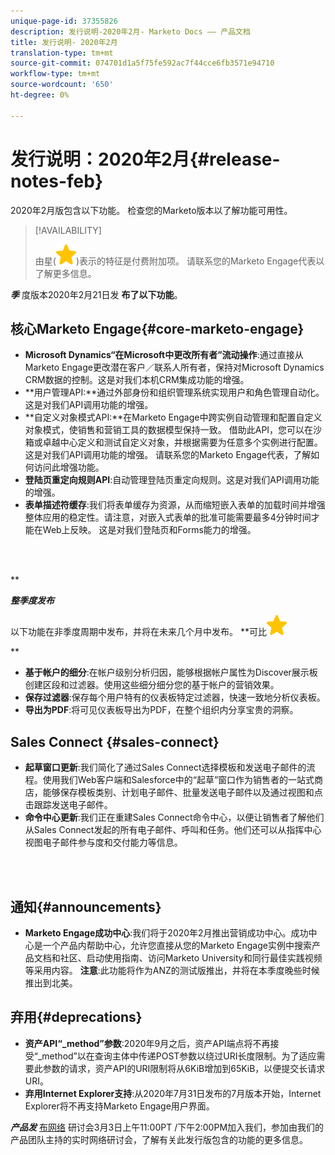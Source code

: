 ```yaml
---
unique-page-id: 37355826
description: 发行说明-2020年2月- Marketo Docs —— 产品文档
title: 发行说明- 2020年2月
translation-type: tm+mt
source-git-commit: 074701d1a5f75fe592ac7f44cce6fb3571e94710
workflow-type: tm+mt
source-wordcount: '650'
ht-degree: 0%

---
```



# 发行说明：2020年2月{#release-notes-feb}

2020年2月版包含以下功能。 检查您的Marketo版本以了解功能可用性。

>[!AVAILABILITY]
>
>
>由星(![(star)](assets/star-yellow.svg))表示的特征是付费附加项。 请联系您的Marketo Engage代表以了解更多信息。

***季*** 度版本2020年2月21日发 **布了以下功能**。

## 核心Marketo Engage{#core-marketo-engage}

* **Microsoft Dynamics“在Microsoft中更改所有者”流动操作**:通过直接从Marketo Engage更改潜在客户／联系人所有者，保持对Microsoft Dynamics CRM数据的控制。这是对我们本机CRM集成功能的增强。
* **用户管理API:**通过外部身份和组织管理系统实现用户和角色管理自动化。 这是对我们API调用功能的增强。
* **自定义对象模式API:**在Marketo Engage中跨实例自动管理和配置自定义对象模式，使销售和营销工具的数据模型保持一致。 借助此API，您可以在沙箱或卓越中心定义和测试自定义对象，并根据需要为任意多个实例进行配置。 这是对我们API调用功能的增强。 请联系您的Marketo Engage代表，了解如何访问此增强功能。
* **登陆页重定向规则API**:自动管理登陆页重定向规则。这是对我们API调用功能的增强。
* **表单描述符缓存**:我们将表单缓存为资源，从而缩短嵌入表单的加载时间并增强整体应用的稳定性。请注意，对嵌入式表单的批准可能需要最多4分钟时间才能在Web上反映。 这是对我们登陆页和Forms能力的增强。

<br> 

**

***整季度发布***

以下功能在非季度周期中发布，并将在未来几个月中发布。
**可比![(star)](assets/star-yellow.svg)

**

* **基于帐户的细分**:在帐户级别分析归因，能够根据帐户属性为Discover展示板创建区段和过滤器。使用这些细分细分您的基于帐户的营销效果。
* **保存过滤器**:保存每个用户特有的仪表板特定过滤器，快速一致地分析仪表板。
* **导出为PDF**:将可见仪表板导出为PDF，在整个组织内分享宝贵的洞察。

## Sales Connect {#sales-connect}

* **起草窗口更新**:我们简化了通过Sales Connect选择模板和发送电子邮件的流程。使用我们Web客户端和Salesforce中的“起草”窗口作为销售者的一站式商店，能够保存模板类别、计划电子邮件、批量发送电子邮件以及通过视图和点击跟踪发送电子邮件。
* **命令中心更新**:我们正在重建Sales Connect命令中心，以便让销售者了解他们从Sales Connect发起的所有电子邮件、呼叫和任务。他们还可以从指挥中心视图电子邮件参与度和交付能力等信息。

<br> 

## 通知{#announcements}

* **Marketo Engage成功中心**:我们将于2020年2月推出营销成功中心。成功中心是一个产品内帮助中心，允许您直接从您的Marketo Engage实例中搜索产品文档和社区、启动使用指南、访问Marketo University和同行最佳实践视频等采用内容。 **注意**:此功能将作为ANZ的测试版推出，并将在本季度晚些时候推出到北美。

## 弃用{#deprecations}

* **资产API“_method”参数**:2020年9月之后，资产API端点将不再接受“_method”以在查询主体中传递POST参数以绕过URI长度限制。为了适应需要此参数的请求，资产API的URI限制将从6KiB增加到65KiB，以便提交长请求URI。
* **弃用Internet Explorer支持**:从2020年7月31日发布的7月版本开始，Internet Explorer将不再支持Marketo Engage用户界面。

***产品发*** [布网络](https://engage.marketo.com/Jan_Feb_20_Release_Webinar_Registration.html) 研讨会3月3日上午11:00PT /下午2:00PM加入我们，参加由我们的产品团队主持的实时网络研讨会，了解有关此发行版包含的功能的更多信息。

